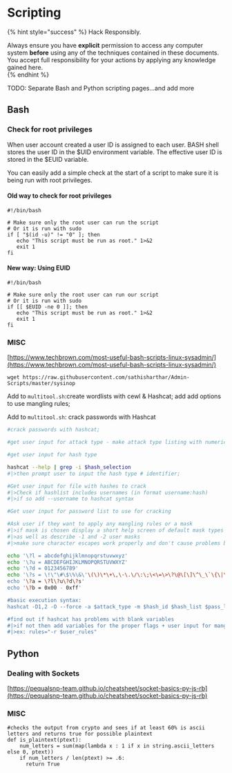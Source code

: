 # Scripting

{% hint style="success" %}
Hack Responsibly.

Always ensure you have **explicit** permission to access any computer system **before** using any of the techniques contained in these documents.  You accept full responsibility for your actions by applying any knowledge gained here.  
{% endhint %}

TODO: Separate Bash and Python scripting pages...and add more

## Bash

### Check for root privileges

When user account created a user ID is assigned to each user. BASH shell stores the user ID in the $UID environment variable. The effective user ID is stored in the $EUID variable. 

You can easily add a simple check at the start of a script to make sure it is being run with root privileges.

#### Old way to check for root privileges

```text
#!/bin/bash

# Make sure only the root user can run the script
# Or it is run with sudo
if [ "$(id -u)" != "0" ]; then
   echo "This script must be run as root." 1>&2
   exit 1
fi
```

#### New way: Using EUID

```text
#!/bin/bash

# Make sure only the root user can run our script
# Or it is run with sudo
if [[ $EUID -ne 0 ]]; then
   echo "This script must be run as root." 1>&2
   exit 1
fi
```

### MISC

[https://www.techbrown.com/most-useful-bash-scripts-linux-sysadmin/](https://www.techbrown.com/most-useful-bash-scripts-linux-sysadmin/)

```text
wget https://raw.githubusercontent.com/sathisharthar/Admin-Scripts/master/sysinop
```

Add to `multitool.sh`:create wordlists with cewl & Hashcat; add add options to use mangling rules; 

Add to `multitool.sh`: crack passwords with Hashcat

```bash
#crack passwords with hashcat; 

#get user input for attack type - make attack type listing with numeric selections;

#get user input for hash type 

hashcat --help | grep -i $hash_selection 
#|>then prompt user to input the hash type # identifier; 

#Get user input for file with hashes to crack
#|>Check if hashlist includes usernames (in format username:hash)
#|>if so add --username to hashcat syntax

#Get user input for password list to use for cracking

#Ask user if they want to apply any mangling rules or a mask
#|>if mask is chosen display a short help screen of default mask types
#|>as well as describe -1 and -2 user masks
#|>make sure character escapes work properly and don't cause problems below

echo '\?l = abcdefghijklmnopqrstuvwxyz'
echo '\?u = ABCDEFGHIJKLMNOPQRSTUVWXYZ'
echo '\?d = 0123456789'
echo '\?s = \!\"\#\$\%\&\'\(\)\*\+\,\-\.\/\:\;\<\=\>\?\@\[\]\^\_\`\{\|\}\~'
echo '\?a = \?l\?u\?d\?s'
echo '\?b = 0x00 - 0xff'

#basic execution syntax: 
hashcat -D1,2 -O --force -a $attack_type -m $hash_id $hash_list $pass_list

#find out if hashcat has problems with blank variables
#|>if not then add variables for the proper flags + user input for mangling/masks
#|>ex: rules="-r $user_rules"
```



## Python

### Dealing with Sockets

[https://pequalsnp-team.github.io/cheatsheet/socket-basics-py-js-rb](https://pequalsnp-team.github.io/cheatsheet/socket-basics-py-js-rb)

### MISC

```text
#checks the output from crypto and sees if at least 60% is ascii letters and returns true for possible plaintext
def is_plaintext(ptext):
    num_letters = sum(map(lambda x : 1 if x in string.ascii_letters else 0, ptext))
    if num_letters / len(ptext) >= .6:
      return True
```


